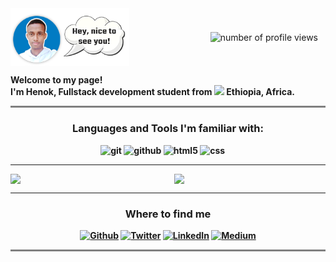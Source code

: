 
<div style="display: flex; justify-content: space-between; " > 
<img width=190px" src="./pic2.png">

<img align="right" style=" align-self:center; border: solid 2px white; margin-right:10px " alt="number of profile views" src="https://komarev.com/ghpvc/?username=Henok-Belachew&style=for-the-badge" />
</div>




<p style="" > <b>Welcome to my page! </br> I'm Henok, Fullstack development student from <img src="https://cdn-icons-png.flaticon.com/128/5372/5372763.png" width="18"/>  Ethiopia, Africa.</b>   </p>




<hr style="border:1px solid grey; background: grey">




<h3 align="center"><b>Languages and Tools I'm familiar with: <b/></h3>
<p align="center" >
<p align="center" >
  <img alt="git" src="https://img.shields.io/badge/git-%23F05033.svg?style=for-the-badge&logo=git&logoColor=whit" />
  <img alt="github" src="https://img.shields.io/badge/github-%23121011.svg?style=for-the-badge&logo=github&logoColor=white" />
  <img alt="html5" src="https://img.shields.io/badge/html5-%23E34F26.svg?style=for-the-badge&logo=html5&logoColor=white" />
 <img alt="css" src="https://img.shields.io/badge/css3-%231572B6.svg?style=for-the-badge&logo=css3&logoColor=white">
    <img alt="" src="https://img.shields.io/badge/c-%2300599C.svg?style=for-the-badge&logo=c&logoColor=white">
    <img alt="" src="https://img.shields.io/badge/c++-%2300599C.svg?style=for-the-badge&logo=c%2B%2B&logoColor=white">
    <img alt="" src="https://img.shields.io/badge/java-%23ED8B00.svg?style=for-the-badge&logo=java&logoColor=white">
    <img alt="" src="https://img.shields.io/badge/javascript-%23323330.svg?style=for-the-badge&logo=javascript&logoColor=%23F7DF1E">
    <img alt="" src="https://img.shields.io/badge/python-3670A0?style=for-the-badge&logo=python&logoColor=ffdd54">
</p>


</p>

----

<div style="display: flex; justify-content: space-between; " > 
<img align="left" width="48%" src="https://github-readme-streak-stats.herokuapp.com?user=henok-belachew&theme=dark">
<img width="48%" src="https://github-readme-stats.vercel.app/api?username=henok-belachew&show_icons=true&theme=radical"> 
</div>



*****

<h3 align="center">Where to find me</h3>
<div align="center"><a href="https://github.com/Henok-Belachew" target="_blank"><img alt="Github" src="https://img.shields.io/badge/GitHub-%2312100E.svg?&style=for-the-badge&logo=Github&logoColor=white" /></a> <a href="https://twitter.com/Guibz16" target="_blank"><img alt="Twitter" src="https://img.shields.io/badge/twitter-%231DA1F2.svg?&style=for-the-badge&logo=twitter&logoColor=white" /></a> <a href="https://www.linkedin.com/in/thomas-guibert" target="_blank"><img alt="LinkedIn" src="https://img.shields.io/badge/linkedin-%230077B5.svg?&style=for-the-badge&logo=linkedin&logoColor=white" /></a> <a href="https://medium.com/@th.guibert" target="_blank"><img alt="Medium" src="https://img.shields.io/badge/medium-%2312100E.svg?&style=for-the-badge&logo=medium&logoColor=white" /></a>
</div>

<hr style="border:1px solid grey; background: grey">





<!-- <p align="center">This <i>README</i> file is generated <b>every 3 hours</b>!</br>Last refresh: Tuesday, 30 August, 11:08 CEST<br /><a href="https://medium.com/@th.guibert/how-to-create-a-self-updating-readme-md-for-your-github-profile-f8b05744ca91">Create your own here!</a></p>
<p align="center"><img src="https://github.com/Henok-Belachew/Henok-Belachew/workflows/README%20build/badge.svg" /> <img alt="Stars" src="https://img.shields.io/github/stars/Henok-Belachew/Henok-Belachew?style=flat-square&labelColor=343b41"/> <img alt="Forks" src="https://img.shields.io/github/forks/Henok-Belachew/Henok-Belachew?style=flat-square&labelColor=343b41"/></p> -->
